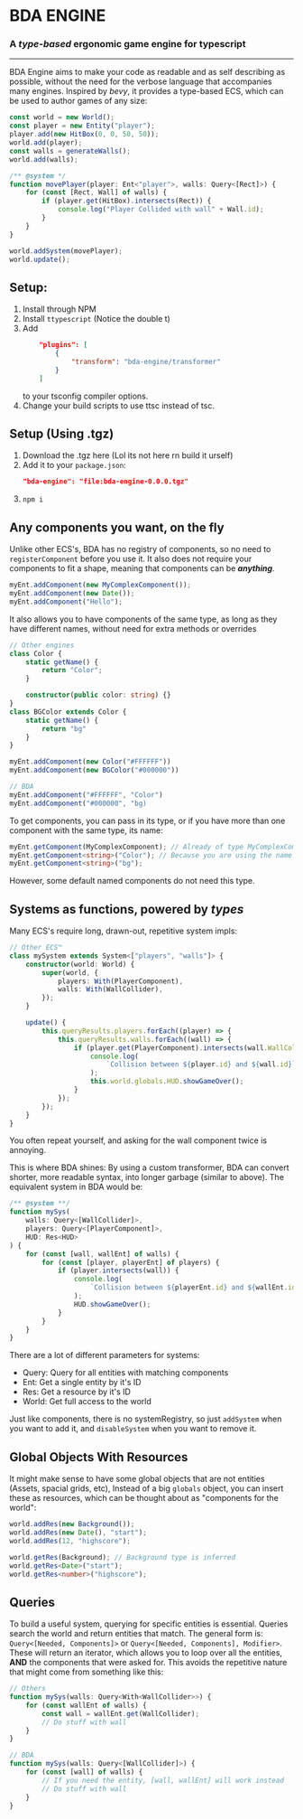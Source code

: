 # BDA ENGINE

### A _type-based_ ergonomic game engine for typescript

---

BDA Engine aims to make your code as readable and as self describing as possible, without the need for the verbose language that accompanies many engines. Inspired by _bevy_, it provides a type-based ECS, which can be used to author games of any size:

```ts
const world = new World();
const player = new Entity("player");
player.add(new HitBox(0, 0, 50, 50));
world.add(player);
const walls = generateWalls();
world.add(walls);

/** @system */
function movePlayer(player: Ent<"player">, walls: Query<[Rect]>) {
    for (const [Rect, Wall] of walls) {
        if (player.get(HitBox).intersects(Rect)) {
            console.log("Player Collided with wall" + Wall.id);
        }
    }
}

world.addSystem(movePlayer);
world.update();
```

## Setup:

1.  Install through NPM
2.  Install `ttypescript` (Notice the double t)
3.  Add
    ```json
        "plugins": [
            {
                "transform": "bda-engine/transformer"
            }
        ]
    ```
    to your tsconfig compiler options.
4.  Change your build scripts to use ttsc instead of tsc.

## Setup (Using .tgz)

1. Download the .tgz here (Lol its not here rn build it urself)
2. Add it to your `package.json`:
    ```json
    "bda-engine": "file:bda-engine-0.0.0.tgz"
    ```
3. `npm i`

## Any components you want, on the fly

Unlike other ECS's, BDA has no registry of components, so no need to `registerComponent` before you use it. It also does not require your components to fit a shape, meaning that components can be **_anything_**.

```ts
myEnt.addComponent(new MyComplexComponent());
myEnt.addComponent(new Date());
myEnt.addComponent("Hello");
```

It also allows you to have components of the same type, as long as they have different names, without need for extra methods or overrides

```ts
// Other engines
class Color {
    static getName() {
        return "Color";
    }

    constructor(public color: string) {}
}
class BGColor extends Color {
    static getName() {
        return "bg"
    }
}

myEnt.addComponent(new Color("#FFFFFF"))
myEnt.addComponent(new BGColor("#000000"))

// BDA
myEnt.addComponent("#FFFFFF", "Color")
myEnt.addComponent("#000000", "bg)
```

To get components, you can pass in its type, or if you have more than one component with the same type, its name:

```ts
myEnt.getComponent(MyComplexComponent); // Already of type MyComplexComponent
myEnt.getComponent<string>("Color"); // Because you are using the name of the component, you need to provide the type
myEnt.getComponent<string>("bg");
```

However, some default named components do not need this type.

## Systems as functions, powered by _types_

Many ECS's require long, drawn-out, repetitive system impls:

```ts
// Other ECS™
class mySystem extends System<["players", "walls"]> {
    constructor(world: World) {
        super(world, {
            players: With(PlayerComponent),
            walls: With(WallCollider),
        });
    }

    update() {
        this.queryResults.players.forEach((player) => {
            this.queryResults.walls.forEach((wall) => {
                if (player.get(PlayerComponent).intersects(wall.WallCollider)) {
                    console.log(
                        `Collision between ${player.id} and ${wall.id}`
                    );
                    this.world.globals.HUD.showGameOver();
                }
            });
        });
    }
}
```

You often repeat yourself, and asking for the wall component twice is annoying.

This is where BDA shines:
By using a custom transformer, BDA can convert shorter, more readable syntax, into longer garbage (similar to above). The equivalent system in BDA would be:

```ts
/** @system **/
function mySys(
    walls: Query<[WallCollider]>,
    players: Query<[PlayerComponent]>,
    HUD: Res<HUD>
) {
    for (const [wall, wallEnt] of walls) {
        for (const [player, playerEnt] of players) {
            if (player.intersects(wall)) {
                console.log(
                    `Collision between ${playerEnt.id} and ${wallEnt.id}`
                );
                HUD.showGameOver();
            }
        }
    }
}
```

There are a lot of different parameters for systems:

-   Query: Query for all entities with matching components
-   Ent: Get a single entity by it's ID
-   Res: Get a resource by it's ID
-   World: Get full access to the world

Just like components, there is no systemRegistry, so just `addSystem` when you want to add it, and `disableSystem` when you want to remove it.

## Global Objects With Resources

It might make sense to have some global objects that are not entities (Assets, spacial grids, etc), Instead of a big `globals` object, you can insert these as resources, which can be thought about as "components for the world":

```ts
world.addRes(new Background());
world.addRes(new Date(), "start");
world.addRes(12, "highscore");

world.getRes(Background); // Background type is inferred
world.getRes<Date>("start");
world.getRes<number>("highscore");
```

## Queries

To build a useful system, querying for specific entities is essential. Queries search the world and return entities that match. The general form is: `Query<[Needed, Components]>` or `Query<[Needed, Components], Modifier>`. These will return an iterator, which allows you to loop over all the entities, **AND** the components that were asked for. This avoids the repetitive nature that might come from something like this:

```ts
// Others
function mySys(walls: Query<With<WallCollider>>) {
    for (const wallEnt of walls) {
        const wall = wallEnt.get(WallCollider);
        // Do stuff with wall
    }
}

// BDA
function mySys(walls: Query<[WallCollider]>) {
    for (const [wall] of walls) {
        // If you need the entity, [wall, wallEnt] will work instead
        // Do stuff with wall
    }
}
```
